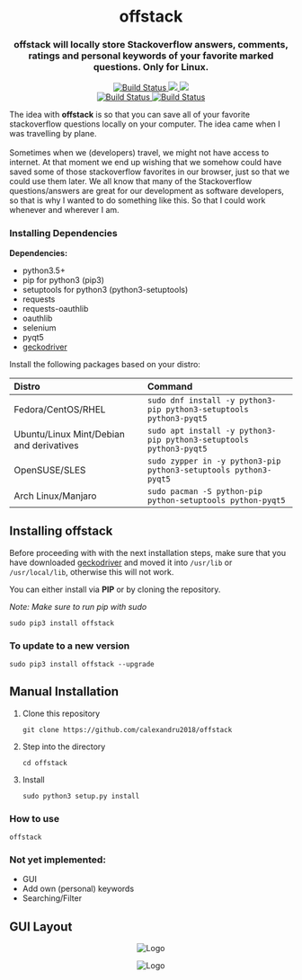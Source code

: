<h1 align="center">offstack</h1>
<h3 align="center"><b>offstack</b> will locally store <b>Stackoverflow</b> answers, comments, ratings and personal keywords of your favorite marked questions. <b>Only for Linux.</b></h3>

<div align="center">
    <a href="https://github.com/calexandru2018/offstack/releases/latest">
        <img alt="Build Status" src="https://img.shields.io/github/release/calexandru2018/offstack.svg?style=flat" />
    </a>
    <a href="https://github.com/calexandru2018/offstack/blob/master/LICENSE">
        <img src="https://img.shields.io/github/license/calexandru2018/offstack">
    </a>
    <a href="https://liberapay.com/calexandru2018/donate">
        <img src="http://img.shields.io/liberapay/goal/calexandru2018.svg?logo=liberapay">
    </a>
</div>
<div align="center">
    <a href="https://actions-badge.atrox.dev/calexandru2018/offstack/goto?ref=master">
        <img alt="Build Status" src="https://img.shields.io/endpoint.svg?url=https%3A%2F%2Factions-badge.atrox.dev%2Fcalexandru2018%2Foffstack%2Fbadge%3Fref%3Dmaster&style=flat" />
    </a>
    <a href="https://actions-badge.atrox.dev/calexandru2018/offstack/goto?ref=testing">
        <img alt="Build Status" src="https://img.shields.io/endpoint.svg?url=https%3A%2F%2Factions-badge.atrox.dev%2Fcalexandru2018%2Foffstack%2Fbadge%3Fref%3Dtesting&style=flat" />
    </a>    
</div>    


The idea with <b>offstack</b> is so that you can save all of your favorite stackoverflow questions locally on your computer. The idea came when I was travelling by plane. 
<br><br>Sometimes when we (developers) travel, we might not have access to internet. At that moment we end up wishing that we somehow could have saved some of those stackoverflow favorites in our browser, just so that we could use them later. We all know that many of the Stackoverflow questions/answers are great for our development as software developers, so that is why I wanted to do something like this. So that I could work whenever and wherever I am.

### Installing Dependencies

**Dependencies:**

- python3.5+
- pip for python3 (pip3)
- setuptools for python3 (python3-setuptools)
- requests
- requests-oauthlib
- oauthlib
- selenium
- pyqt5
- <a href="https://github.com/mozilla/geckodriver/releases">geckodriver</a>


Install the following packages based on your distro:

| **Distro**                              | **Command**                                                                                                                           |
|:----------------------------------------|:---------------------------------------------------------------------------------------------------------                             |
|Fedora/CentOS/RHEL                       | `sudo dnf install -y python3-pip python3-setuptools python3-pyqt5`                                              |
|Ubuntu/Linux Mint/Debian and derivatives | `sudo apt install -y python3-pip python3-setuptools python3-pyqt5`                        |
|OpenSUSE/SLES                            | `sudo zypper in -y python3-pip python3-setuptools python3-pyqt5`  |
|Arch Linux/Manjaro                       | `sudo pacman -S python-pip python-setuptools python-pyqt5`       |


## Installing offstack

Before proceeding with with the next installation steps, make sure that you have downloaded <a href="https://github.com/mozilla/geckodriver/releases">geckodriver</a> and moved it into `/usr/lib` or `/usr/local/lib`, otherwise this will not work.

You can either install via <b>PIP</b> or by cloning the repository.

*Note: Make sure to run pip with sudo*

`sudo pip3 install offstack`

### To update to a new version

`sudo pip3 install offstack --upgrade`

## Manual Installation

1. Clone this repository

    `git clone https://github.com/calexandru2018/offstack`

2. Step into the directory

   `cd offstack`

3. Install

    `sudo python3 setup.py install`

### How to use

 `offstack`

### Not yet implemented:
- GUI
- Add own (personal) keywords
- Searching/Filter

## GUI Layout

<p align="center">
  <img src="https://i.imgur.com/hPYZw28.png" alt="Logo"></img>
</p>

<p align="center">
  <img src="https://i.imgur.com/nzWsIwn.png" alt="Logo"></img>
</p>
